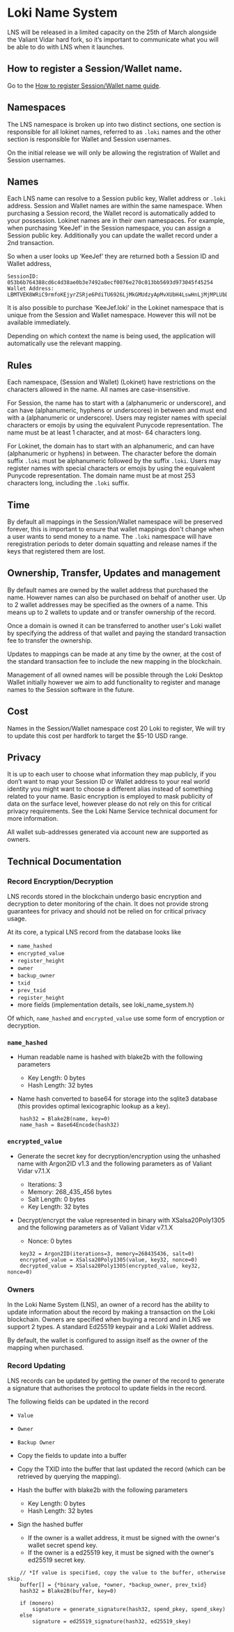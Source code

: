 # Loki Name System
LNS will be released in a limited capacity on the 25th of March alongside the Valiant Vidar hard fork, so it’s important to communicate what you will be able to do with LNS when it launches. 

## How to register a Session/Wallet name.

Go to the [How to register Session/Wallet name guide](../HowToRegisterSessionNames/).


## Namespaces
The LNS namespace is broken up into two distinct sections, one section is responsible for all lokinet names, referred to as `.loki` names and the other section is responsible for Wallet and Session usernames. 

On the initial release we will only be allowing the registration of Wallet and Session usernames.

## Names
Each LNS name can resolve to a Session public key, Wallet address or `.loki` address. Session and Wallet names are within the same namespace. When purchasing a Session record, the Wallet record is automatically added to your possession. Lokinet names are in their own namespaces. For example, when purchasing ‘KeeJef’ in the Session namespace, you can assign a Session public key. Additionally you can update the wallet record under a 2nd transaction.

So when a user looks up ‘KeeJef’ they are returned both a Session ID and Wallet address, 
```
SessionID: 053b6b764388cd6c4d38ae0b3e7492a8ecf0076e270c013bb5693d973045f45254 
Wallet Address: LBMTVEK8WRiC9rmfoKEjyrZSRje6PdiTU6926LjMkGMUdzyApMvXUbH4LswHnLjMjMPLUbDKiL3RCRQe5XFiobWb8jQrApR
```

It is also possible to purchase ‘KeeJef.loki’ in the Lokinet namespace that is unique from the Session and Wallet namespace. However this will not be available immediately.

Depending on which context the name is being used, the application will automatically use the relevant mapping. 

## Rules
Each namespace, (Session and Wallet) (Lokinet) have restrictions on the characters allowed in the name. All names are case-insensitive.

For Session, the name has to start with a (alphanumeric or underscore), and can have (alphanumeric, hyphens or underscores) in between and must end with a (alphanumeric or underscore). Users may register names with special characters or emojis by using the equivalent Punycode representation. The name must be at least 1 character, and at most- 64 characters long.

For Lokinet, the domain has to start with an alphanumeric, and can have (alphanumeric or hyphens) in between. The character before the domain suffix <char>`.loki` must be alphanumeric followed by the suffix `.loki`. Users may register names with special characters or emojis by using the equivalent Punycode representation. The domain name must be at most 253 characters long, including the `.loki` suffix.

## Time 
By default all mappings in the Session/Wallet namespace will be preserved forever, this is important to ensure that wallet mappings don't change when a user wants to send money to a name. The `.loki` namespace will have reregistration periods to deter domain squatting and release names if the keys that registered them are lost.

## Ownership, Transfer, Updates and management
By default names are owned by the wallet address that purchased the name. However names can also be purchased on behalf of another user. Up to 2 wallet addresses may be specified as the owners of a name. This means up to 2 wallets to update and or transfer ownership of the record.

Once a domain is owned it can be transferred to another user's Loki wallet by specifying the address of that wallet and paying the standard transaction fee to transfer the ownership. 

Updates to mappings can be made at any time by the owner, at the cost of the standard transaction fee to include the new mapping in the blockchain.

Management of all owned names will be possible through the Loki Desktop Wallet initially however we aim to add functionality to register and manage names to the Session software in the future. 

## Cost
Names in the Session/Wallet namespace cost 20 Loki to register, We will try to update this cost per hardfork to target the $5-10 USD range.

## Privacy
It is up to each user to choose what information they map publicly, if you don’t want to map your Session ID or Wallet address to your real world identity you might want to choose a different alias instead of something related to your name. Basic encryption is employed to mask publicity of data on the surface level, however please do not rely on this for critical privacy requirements. See the Loki Name Service technical document for more information.

All wallet sub-addresses generated via account new are supported as owners.

## Technical Documentation
### Record Encryption/Decryption
LNS records stored in the blockchain undergo basic encryption and decryption to deter monitoring of the chain. It does not provide strong guarantees for privacy and should not be relied on for critical privacy usage.

At its core, a typical LNS record from the database looks like

- `name_hashed`
- `encrypted_value`
- `register_height`
- `owner`
- `backup_owner`
- `txid`
- `prev_txid`
- `register_height`
- more fields (implementation details, see loki_name_system.h)

Of which, `name_hashed` and `encrypted_value` use some form of encryption or decryption.

### `name_hashed`

- Human readable name is hashed with blake2b with the following parameters
    - Key Length: 0 bytes
    - Hash Length: 32 bytes

- Name hash converted to base64 for storage into the sqlite3 database (this provides optimal lexicographic lookup as a key).

```
    hash32 = Blake2B(name, key=0)
    name_hash = Base64Encode(hash32)
```

### `encrypted_value`
- Generate the secret key for decryption/encryption using the unhashed name with Argon2ID v1.3 and the following parameters as of Valiant Vidar v7.1.X
    - Iterations: 3
    - Memory: 268\_435\_456 bytes
    - Salt Length: 0 bytes
    - Key Length: 32 bytes

- Decrypt/encrypt the value represented in binary with XSalsa20Poly1305 and the following parameters as of Valiant Vidar v7.1.X
    - Nonce: 0 bytes

```
    key32 = Argon2ID(iterations=3, memory=268435436, salt=0)
    encrypted_value = XSalsa20Poly1305(value, key32, nonce=0)
    decrypted_value = XSalsa20Poly1305(encrypted_value, key32, nonce=0)
```

### Owners
In the Loki Name System (LNS), an owner of a record has the ability to update information about the record by making a transaction on the Loki blockchain. Owners are specified when buying a record and in LNS we support 2 types. A standard Ed25519 keypair and a Loki Wallet address.

By default, the wallet is configured to assign itself as the owner of the mapping when purchased.

### Record Updating
LNS records can be updated by getting the owner of the record to generate a signature that authorises the protocol to update fields in the record.

The following fields can be updated in the record

- `Value`
- `Owner`
- `Backup Owner`

- Copy the fields to update into a buffer
- Copy the TXID into the buffer that last updated the record (which can be retrieved by querying the mapping).
- Hash the buffer with blake2b with the following parameters
    - Key Length: 0 bytes
    - Hash Length: 32 bytes

- Sign the hashed buffer
    - If the owner is a wallet address, it must be signed with the owner's wallet secret spend key.
    - If the owner is a ed25519 key, it must be signed with the owner's ed25519 secret key.

```
    // *If value is specified, copy the value to the buffer, otherwise skip.
    buffer[] = {*binary_value, *owner, *backup_owner, prev_txid}
    hash32 = Blake2B(buffer, key=0)

    if (monero)
        signature = generate_signature(hash32, spend_pkey, spend_skey)
    else
        signature = ed25519_signature(hash32, ed25519_skey)
```
